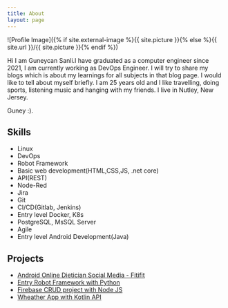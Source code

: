 ```yaml
---
title: About
layout: page
---
```

![Profile Image]({% if site.external-image %}{{ site.picture }}{% else %}{{ site.url }}/{{ site.picture }}{% endif %})

<p>Hi I am Guneycan Sanli.I have graduated as a computer engineer since 2021, I am currently working as DevOps Engineer. I will try to share my blogs which is about my learnings for all subjects in that blog page. I would like to tell about myself briefly. I am 25 years old and I like travelling, doing sports, listening music and hanging with my friends. I live in Nutley, New Jersey. </p>

<p>Guney :).</p>

<h2>Skills</h2>

<ul class="skill-list">
	<li>Linux</li>
	<li>DevOps</li>
	<li>Robot Framework</li>
	<li>Basic web development(HTML,CSS,JS, .net core)</li>
	<li>API(REST)</li>
	<li>Node-Red</li>
	<li>Jira</li>
	<li>Git</li>
	<li>CI/CD(Gitlab, Jenkins)</li>
	<li>Entry level Docker, K8s</li>
	<li>PostgreSQL, MsSQL Server</li>
	<li>Agile</li>
	<li>Entry level Android Development(Java)</li>
</ul>

<h2>Projects</h2>

<ul>
	<li><a href="https://github.com/guneycansanli/Fitifit">Android Online Dietician Social Media - Fitifit</a></li>
	<li><a href="https://github.com/guneycansanli/RobotFramework">Entry Robot Framework with Python</a></li>
	<li><a href="https://github.com/guneycansanli/FitifitAdmin-Node.js">Firebase CRUD project with Node JS</a></li>
	<li><a href="https://github.com/guneycansanli/AppWheatherLast">Wheather App with Kotlin API</a></li>
</ul>
